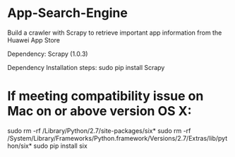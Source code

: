 # App-Search-Engine
Build a crawler with Scrapy to retrieve important app information from the Huawei App Store

Dependency:
Scrapy (1.0.3)

Dependency Installation steps:
 sudo pip install Scrapy
 # If meeting compatibility issue on Mac on or above version OS X:
 sudo rm -rf /Library/Python/2.7/site-packages/six*
 sudo rm -rf /System/Library/Frameworks/Python.framework/Versions/2.7/Extras/lib/python/six*
 sudo pip install six

